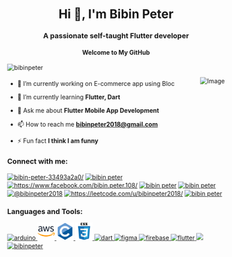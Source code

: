 <h1 align="center">Hi 👋, I'm Bibin Peter</h1>
<h3 align="center">A passionate self-taught Flutter developer</h3>
<h4 align="center">Welcome to My GitHub</h2>

<p align="left"> <img src="https://komarev.com/ghpvc/?username=bibinpeter&label=Profile%20views&color=0e75b6&style=flat" alt="bibinpeter" /> </p>
 
<!-- Add the image before "Connect with me" -->
<div style="float: right;">
  <img src="https://camo.githubusercontent.com/fb3dfab03c21c4f871e4511993c25e443e7d627c4755fc35b5d14b494523e815/68747470733a2f2f67696664622e636f6d2f696d616765732f686967682f616e696d617465642d63686f636b2d636f64696e672d6337386636656c6a333273666f6938712e676966" alt="Image" />
</div>

<!-- Add space before "Connect with me" -->
<div style="margin-bottom: 20px;"></div>

- 🔭 I’m currently working on E-commerce app using Bloc

- 🌱 I’m currently learning **Flutter, Dart**

- 💬 Ask me about **Flutter Mobile App Development**

- 📫 How to reach me **bibinpeter2018@gmail.com**

- ⚡ Fun fact **I think I am funny**


<!-- Add space after "Connect with me" -->
<div style="margin-bottom: 20px;"></div>

<h3 align="left">Connect with me:</h3>
<p align="left">
<a href="https://linkedin.com/in/bibin-peter-33493a2a0/" target="blank"><img align="center" src="https://raw.githubusercontent.com/rahuldkjain/github-profile-readme-generator/master/src/images/icons/Social/linked-in-alt.svg" alt="bibin-peter-33493a2a0/" height="30" width="40" /></a>
<a href="https://stackoverflow.com/users/bibin peter" target="blank"><img align="center" src="https://raw.githubusercontent.com/rahuldkjain/github-profile-readme-generator/master/src/images/icons/Social/stack-overflow.svg" alt="bibin peter" height="30" width="40" /></a>
<a href="https://fb.com/https://www.facebook.com/bibin.peter.108/" target="blank"><img align="center" src="https://raw.githubusercontent.com/rahuldkjain/github-profile-readme-generator/master/src/images/icons/Social/facebook.svg" alt="https://www.facebook.com/bibin.peter.108/" height="30" width="40" /></a>
<a href="https://instagram.com/bibin peter" target="blank"><img align="center" src="https://raw.githubusercontent.com/rahuldkjain/github-profile-readme-generator/master/src/images/icons/Social/instagram.svg" alt="bibin peter" height="30" width="40" /></a>
<a href="https://www.behance.net/bibin peter" target="blank"><img align="center" src="https://raw.githubusercontent.com/rahuldkjain/github-profile-readme-generator/master/src/images/icons/Social/behance.svg" alt="bibin peter" height="30" width="40" /></a>
<a href="https://medium.com/@bibinpeter2018" target="blank"><img align="center" src="https://raw.githubusercontent.com/rahuldkjain/github-profile-readme-generator/master/src/images/icons/Social/medium.svg" alt="@bibinpeter2018" height="30" width="40" /></a>
<a href="https://www.leetcode.com/https://leetcode.com/u/bibinpeter2018/" target="blank"><img align="center" src="https://raw.githubusercontent.com/rahuldkjain/github-profile-readme-generator/master/src/images/icons/Social/leet-code.svg" alt="https://leetcode.com/u/bibinpeter2018/" height="30" width="40" /></a>
<a href="https://discord.gg/bibin peter" target="blank"><img align="center" src="https://raw.githubusercontent.com/rahuldkjain/github-profile-readme-generator/master/src/images/icons/Social/discord.svg" alt="bibin peter" height="30" width="40" /></a>
</p>

<!-- Add some spacing here -->
<p style="margin-bottom: 20px;"></p>

<h3 align="left">Languages and Tools:</h3>
<p align="left"> 
<a href="https://www.arduino.cc/" target="_blank" rel="noreferrer"> <img src="https://cdn.worldvectorlogo.com/logos/arduino-1.svg" alt="arduino" width="40" height="40"/> </a> <a href="https://aws.amazon.com" target="_blank" rel="noreferrer"> <img src="https://raw.githubusercontent.com/devicons/devicon/master/icons/amazonwebservices/amazonwebservices-original-wordmark.svg" alt="aws" width="40" height="40"/> </a> <a href="https://www.cprogramming.com/" target="_blank" rel="noreferrer"> <img src="https://raw.githubusercontent.com/devicons/devicon/master/icons/c/c-original.svg" alt="c" width="40" height="40"/> </a> <a href="https://www.w3schools.com/css/" target="_blank" rel="noreferrer"> <img src="https://raw.githubusercontent.com/devicons/devicon/master/icons/css3/css3-original-wordmark.svg" alt="css3" width="40" height="40"/> </a> <a href="https://dart.dev" target="_blank" rel="noreferrer"> <img src="https://www.vectorlogo.zone/logos/dartlang/dartlang-icon.svg" alt="dart" width="40" height="40"/> </a> <a href="https://www.figma.com/" target="_blank" rel="noreferrer"> <img src="https://www.vectorlogo.zone/logos/figma/figma-icon.svg" alt="figma" width="40" height="40"/> </a> <a href="https://firebase.google.com/" target="_blank" rel="noreferrer"> <img src="https://www.vectorlogo.zone/logos/firebase/firebase-icon.svg" alt="firebase" width="40" height="40"/> </a> <a href="https://flutter.dev" target="_blank" rel="noreferrer"> <img src="https://www.vectorlogo.zone/logos/flutterio/flutterio-icon.svg" alt="flutter" width="40" height="40"/> </a> <a href="https://www.w3.org/html/" target="_blank" rel="noreferrer"> <img src="https://raw.githubusercontent.com/devicons/dev
<p><img align="center"  
  
  <p><img align="center" src="https://github-readme-stats.vercel.app/api/top-langs?username=bibinpeter&show_icons=true&locale=en&layout=compact" alt="bibinpeter" />
